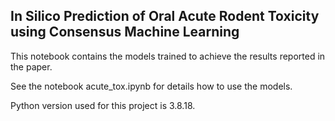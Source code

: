 
## In Silico Prediction of Oral Acute Rodent Toxicity using Consensus Machine Learning

This notebook contains the models trained to achieve the results reported in the paper.

See the notebook acute_tox.ipynb for details how to use the models.

Python version used for this project is 3.8.18.